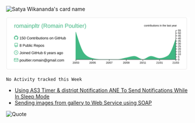 ![Satya Wikananda's card name](https://cardivo.vercel.app/api?name=Romain%20Poultier&description=Web%20Developer%20and%20UX%20Desginer&linkedin=romainpltr&backgroundColor=%230d1117&fontColor=%239f2ad7&iconColor=%239f2ad7&github=romainpltr&twitter=romainpltr&image=https://avatars.githubusercontent.com/u/14335973?s=400&u=35d35402cc01a65dc4882cbf03f66fd2ce67668a&v=4])

[![](https://raw.githubusercontent.com/romainpltr/romainpltr/master/profile-summary-card-output/vue/0-profile-details.svg)](https://github.com/vn7n24fzkq/github-profile-summary-cards)


<!--START_SECTION:waka-->
```text
No Activity tracked this Week
```
<!--END_SECTION:waka-->

<!-- BLOG-POST-LIST:START -->
- [Using AS3 Timer & distriqt Notification ANE To Send Notifications While In Sleep Mode](https://stackoverflow.com/questions/30727977/using-as3-timer-distriqt-notification-ane-to-send-notifications-while-in-sleep)
- [Sending images from gallery to Web Service using SOAP](https://stackoverflow.com/questions/7545352/sending-images-from-gallery-to-web-service-using-soap)
<!-- BLOG-POST-LIST:END -->


![Quote](https://github-readme-quotes.herokuapp.com/quote?theme=dark)


